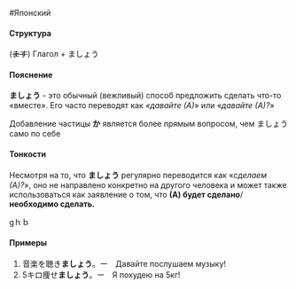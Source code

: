 #Японский 
#### Структура
(~~ます~~) Глагол + ましょう
#### Пояснение
**ましょう** - это обычный (вежливый) способ предложить сделать что-то «вместе». Его часто переводят как *«давайте (А)*» или «*давайте (А)?*»

Добавление частицы **か** является более прямым вопросом, чем ましょう само по себе
#### Тонкости
Несмотря на то, что **ましょう** регулярно переводится как «*сделаем (А)?*», оно не направлено конкретно на другого человека и может также использоваться как заявление о том, что **(А) будет сделано**/**необходимо сделать.** 

gｈｂ
#### Примеры
1. 音楽を聴き**ましょう**。ー　Давайте послушаем музыку!
2. 5キロ痩せ**ましょう**。ー　Я похудею на 5кг!